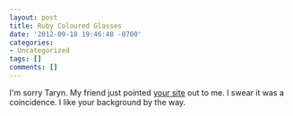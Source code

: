 ```yaml
---
layout: post
title: Ruby Coloured Glasses
date: '2012-09-18 19:46:48 -0700'
categories:
- Uncategorized
tags: []
comments: []
---
```

<p>I'm sorry Taryn. My friend just pointed <a href="http://rubyglasses.blogspot.com/" target="_blank">your site</a> out to me. I swear it was a coincidence. I like your background by the way.</p>
